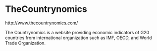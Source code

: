 # TheCountrynomics

http://www.thecountrynomics.com/

The Countrynomics is a website providing economic indicators of G20 countries from international organization such as IMF, OECD, and World Trade Organization.
